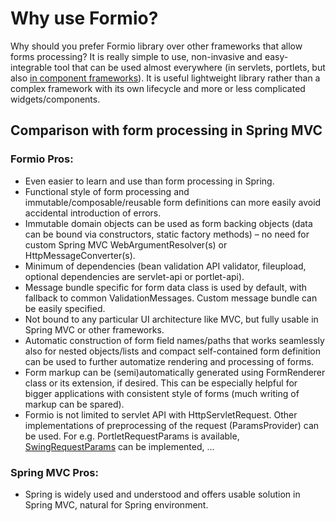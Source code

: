 # Why use Formio?

Why should you prefer Formio library over other frameworks that allow forms processing? It is really simple to use, non-invasive and easy-integrable tool that can be used almost everywhere (in servlets, portlets, but also [in component frameworks](https://github.com/beranradek/formio-swing)). It is useful lightweight library rather than a complex framework with its own lifecycle and more or less complicated widgets/components.

## Comparison with form processing in Spring MVC

### Formio Pros:

- Even easier to learn and use than form processing in Spring.
- Functional style of form processing and immutable/composable/reusable form definitions can more easily avoid accidental introduction of errors.
- Immutable domain objects can be used as form backing objects (data can be bound via constructors, static factory methods) – no need for custom Spring MVC WebArgumentResolver(s) or HttpMessageConverter(s).
- Minimum of dependencies (bean validation API validator, fileupload, optional dependencies are servlet-api or portlet-api).
- Message bundle specific for form data class is used by default, with fallback to common ValidationMessages. Custom message bundle can be easily specified.
- Not bound to any particular UI architecture like MVC, but fully usable in Spring MVC or other frameworks.
- Automatic construction of form field names/paths that works seamlessly also for nested objects/lists and compact self-contained form definition can be used to further automatize rendering and processing of forms.
- Form markup can be (semi)automatically generated using FormRenderer class or its extension, if desired. This can be especially helpful for bigger applications with consistent style of forms (much writing of markup can be spared).
- Formio is not limited to servlet API with HttpServletRequest. Other implementations of preprocessing of the request (ParamsProvider) can be used. For e.g. PortletRequestParams is available, [SwingRequestParams](https://github.com/beranradek/formio-swing/blob/master/src/main/java/net/formio/swing/SwingRequestParams.java) can be implemented, ...

### Spring MVC Pros:

- Spring is widely used and understood and offers usable solution in Spring MVC, natural for Spring environment.
